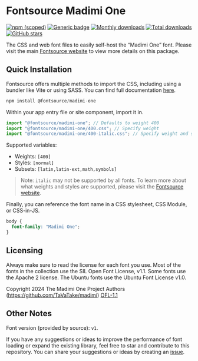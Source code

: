 # Fontsource Madimi One

[![npm (scoped)](https://img.shields.io/npm/v/@fontsource/madimi-one?color=brightgreen)](https://www.npmjs.com/package/@fontsource/madimi-one) [![Generic badge](https://img.shields.io/badge/fontsource-passing-brightgreen)](https://github.com/fontsource/fontsource) [![Monthly downloads](https://badgen.net/npm/dm/@fontsource/madimi-one)](https://github.com/fontsource/fontsource) [![Total downloads](https://badgen.net/npm/dt/@fontsource/madimi-one)](https://github.com/fontsource/fontsource) [![GitHub stars](https://img.shields.io/github/stars/fontsource/fontsource.svg?style=social&label=Star)](https://github.com/fontsource/fontsource/stargazers)

The CSS and web font files to easily self-host the “Madimi One” font. Please visit the main [Fontsource website](https://fontsource.org/fonts/madimi-one) to view more details on this package.

## Quick Installation

Fontsource offers multiple methods to import the CSS, including using a bundler like Vite or using SASS. You can find full documentation [here](https://fontsource.org/docs/getting-started/introduction).

```javascript
npm install @fontsource/madimi-one
```

Within your app entry file or site component, import it in.

```javascript
import "@fontsource/madimi-one"; // Defaults to weight 400
import "@fontsource/madimi-one/400.css"; // Specify weight
import "@fontsource/madimi-one/400-italic.css"; // Specify weight and style
```

Supported variables:
- Weights: `[400]`
- Styles: `[normal]`
- Subsets: `[latin,latin-ext,math,symbols]`

> Note: `italic` may not be supported by all fonts. To learn more about what weights and styles are supported, please visit the [Fontsource website](https://fontsource.org/fonts/madimi-one).

Finally, you can reference the font name in a CSS stylesheet, CSS Module, or CSS-in-JS.

```css
body {
  font-family: "Madimi One";
}
```

## Licensing
Always make sure to read the license for each font you use. Most of the fonts in the collection use the SIL Open Font License, v1.1. Some fonts use the Apache 2 license. The Ubuntu fonts use the Ubuntu Font License v1.0.

Copyright 2024 The Madimi One Project Authors (https://github.com/TaVaTake/madimi)
[OFL-1.1](https://openfontlicense.org)

## Other Notes
Font version (provided by source): `v1`.

If you have any suggestions or ideas to improve the performance of font loading or expand the existing library, feel free to star and contribute to this repository. You can share your suggestions or ideas by creating an [issue](https://github.com/fontsource/fontsource/issues).